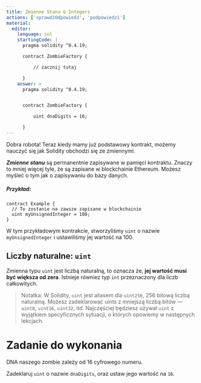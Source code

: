 ```yaml
---
title: Zmienne Stanu & Integers
actions: ['sprawdźOdpowiedź', 'podpowiedzi']
material:
  editor:
    language: sol
    startingCode: |
      pragma solidity ^0.4.19;

      contract ZombieFactory {

          // zacznij tutaj

      }
    answer: >
      pragma solidity ^0.4.19;


      contract ZombieFactory {

          uint dnaDigits = 16;

      }
---
```


Dobra robota! Teraz kiedy mamy już podstawowy kontrakt, możemy nauczyć się jak Solidity obchodzi się ze zmiennymi.

**_Zmienne stanu_** są permanentnie zapisywane w pamięci kontraktu. Znaczy to mniej więcej tyle, że są zapisane w blockchainie Ethereum. Możesz myśleć o tym jak o zapisywaniu do bazy danych.

##### Przykład:
```
contract Example {
  // To zostanie na zawsze zapisane w blockchainie
  uint myUnsignedInteger = 100;
}
```

W tym przykładowym kontrakcie, stworzyliśmy `uint` o nazwie `myUnsignedInteger` i ustawiliśmy jej wartość na 100.

## Liczby naturalne: `uint`

Zmienna typu `uint` jest liczbą naturalną, to oznacza że, **jej wartość musi być większa od zera**. Istnieje równiez typ `int` przeznaczony dla liczb całkowitych.

> Notatka: W Solidity, `uint` jest aliasem dla `uint256`,  256 bitową liczbą naturalną. Możesz zadeklarować uints z mniejszą liczbą bitów — `uint8`, `uint16`, `uint32`, itd. Najczęściej będziesz używał `uint` z wyjątkiem specyficznych sytuacji, o których opowiemy w następnych lekcjach.

# Zadanie do wykonania

DNA naszego zombie zależy od 16 cyfrowego numeru.

Zadeklaruj `uint` o nazwie `dnaDigits`, oraz ustaw jego wartość na `16`.
